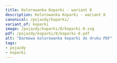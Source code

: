 ```yaml
---
title: Kolorowanka Koparki - wariant 8
description: Kolorowanka Koparki - wariant 8
canonical: /pojazdy/koparki/
variant_of: koparki
image: /pojazdy/koparki/8/koparki-8.svg
pdf: /pojazdy/koparki/8/koparki-8.pdf
alt: "Darmowa kolorowanka koparki do druku PDF"
tags:
- pojazdy
- koparki
---
```

